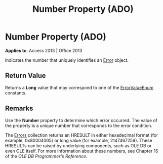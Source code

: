 ﻿---
title: Number Property (ADO)
TOCTitle: Number Property (ADO)
ms:assetid: b5103af5-356b-ec74-cd62-86e59467d491
ms:mtpsurl: https://msdn.microsoft.com/en-us/library/JJ249868(v=office.15)
ms:contentKeyID: 48547243
ms.date: 09/18/2015
mtps_version: v=office.15
---

# Number Property (ADO)


**Applies to**: Access 2013 | Office 2013

Indicates the number that uniquely identifies an [Error](error-object-ado.md) object.

## Return Value

Returns a **Long** value that may correspond to one of the [ErrorValueEnum](errorvalueenum.md) constants.

## Remarks

Use the **Number** property to determine which error occurred. The value of the property is a unique number that corresponds to the error condition.

The [Errors](errors-collection-ado.md) collection returns an HRESULT in either hexadecimal format (for example, 0x80004005) or long value (for example, 2147467259). These HRESULTs can be raised by underlying components, such as OLE DB or even OLE itself. For more information about these numbers, see Chapter 16 of the *OLE DB Programmer's Reference.*

